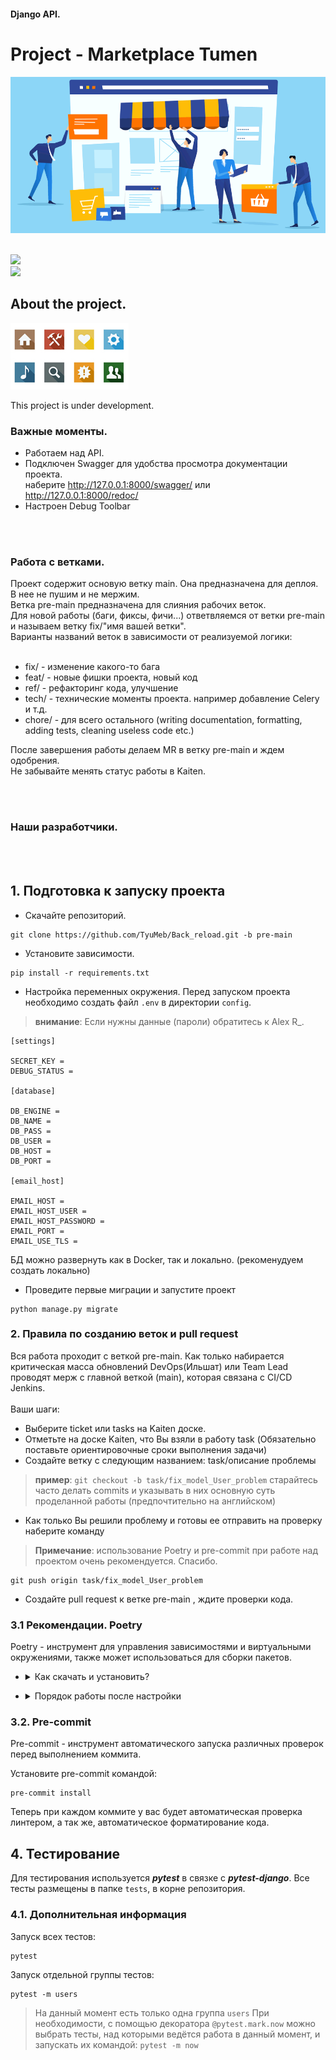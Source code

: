 
#### Django API.
# Project - Marketplace Tumen

<img src="https://github.com/ERAalex/new_test/blob/main/marketplace.png">

<br><a href="mailto:service000market@gmail.com"><img src="https://img.shields.io/badge/-Gmail%20contact%20us-red"></a>
<br><a href="#"><img src="https://img.shields.io/badge/-Telegram-blue"></a>

## About the project.

  <a href="#" target="_blank" rel="noreferrer nofollow">
    <img src="https://github.com/ERAalex/new_test/blob/main/website_icons.jpg" >
  </a>

This project is under development.<br>

### Важные моменты.

- Работаем над API.
- Подключен Swagger для удобства просмотра документации проекта.<br>
наберите http://127.0.0.1:8000/swagger/  или http://127.0.0.1:8000/redoc/ <br>
- Настроен Debug Toolbar

<br>
<br>

### Работа с ветками.

Проект содержит основую ветку main. Она предназначена для деплоя. В нее не пушим и не мержим. <br>
Ветка pre-main предназначена для слияния рабочих веток.<br>
Для новой работы (баги, фиксы, фичи...) ответвляемся от ветки pre-main и называем ветку fix/"имя вашей ветки".<br>
Варианты названий веток в зависимости от реализуемой логики:<br><br>

- fix/      - изменение какого-то бага<br>
- feat/   - новые фишки проекта, новый код<br>
- ref/     - рефакторинг кода, улучшение<br>
- tech/ - технические моменты проекта. например добавление Celery и т.д.<br>
- chore/  - для всего остального (writing documentation, formatting, adding tests, cleaning useless code etc.)<br>

После завершения работы делаем MR в ветку pre-main и ждем одобрения.<br>
Не забывайте менять статус работы в Kaiten.

<br>
<br>

### Наши разработчики.


<br><br>



## 1. Подготовка к запуску проекта <a id="preparation"></a>

- Скачайте репозиторий.
```shell
git clone https://github.com/TyuMeb/Back_reload.git -b pre-main
```

- Установите зависимости.
```shell
pip install -r requirements.txt
```


- Настройка переменных окружения. Перед запуском проекта необходимо создать файл
```.env``` в директории `config`.
> **внимание**: Если нужны данные (пароли) обратитесь к Alex R_.

```shell
[settings]

SECRET_KEY =
DEBUG_STATUS =

[database]

DB_ENGINE =
DB_NAME =
DB_PASS =
DB_USER =
DB_HOST =
DB_PORT =

[email_host]

EMAIL_HOST =
EMAIL_HOST_USER =
EMAIL_HOST_PASSWORD =
EMAIL_PORT =
EMAIL_USE_TLS =
```
БД можно развернуть как в Docker, так и локально. (рекоменудуем создать локально)

- Проведите первые миграции и запустите проект

```shell
python manage.py migrate
```


### 2. Правила по созданию веток и pull request
Вся работа проходит с веткой pre-main. Как только набирается критическая масса обновлений DevOps(Ильшат) или Team Lead
проводят мерж с главной веткой (main), которая связана с CI/CD Jenkins. <br> <br>
Ваши шаги:
- Выберите ticket или tasks на Kaiten доске.
- Отметьте на доске Kaiten, что Вы взяли в работу task (Обязательно поставьте
ориентировочные сроки выполнения задачи)
- Создайте ветку с следующим названием: task/описание проблемы
> **пример**: ```git checkout -b task/fix_model_User_problem```
старайтесь часто делать commits и указывать в них основную суть проделанной работы (предпочтительно на
> английском)
- Как только Вы решили проблему и готовы ее отправить на проверку наберите команду
> **Примечание**: использование Poetry и pre-commit при работе над проектом очень рекомендуется. Спасибо.

```shell
git push origin task/fix_model_User_problem
```
- Создайте pull request к ветке pre-main , ждите проверки кода.

### 3.1 Рекомендации. Poetry<a id="poetry"></a>
Poetry - инструмент для управления зависимостями и виртуальными окружениями, также может использоваться для сборки
пакетов.

- <details>
    <summary>
      Как скачать и установить?
    </summary>

  - Установите poetry следуя [инструкции с официального сайта](https://python-poetry.org/docs/#installation).
  - <details>
      <summary>
      Команды для установки
      </summary>

      > Для UNIX-систем и Bash on Windows вводим в консоль следующую команду:
      > ```shell
      > curl -sSL https://install.python-poetry.org | python -
      > ```
      >
      > Для WINDOWS PowerShell:
      > ```shell
      > (Invoke-WebRequest -Uri https://install.python-poetry.org -UseBasicParsing).Content | python -
      > ```
    </details>
    <br>

  - После установки - перезапустите оболочку и введите команду:
    ```shell
    poetry --version
    ```

    Если установка прошла успешно, вы получите ответ в формате `Poetry (version 1.3.2)`

  - Для дальнейшей работы создайте виртуальное окружение:
    ```shell
    poetry config virtualenvs.in-project true
    poetry install
    ```
    Результатом выполнения команды станет создание в корне проекта папки .venv.
    Зависимости для создания окружения берутся из файлов poetry.lock (приоритетнее) и pyproject.toml

  - Для добавления новой зависимости в окружение необходимо выполнить команду
    ```shell
    poetry add <package_name>
    ```

  - Также poetry позволяет разделять зависимости необходимые для разработки, от основных.
    Для добавления зависимости необходимой для разработки и тестирования необходимо добавить флаг `--group dev`
    ```shell
    poetry add <package_name> --group dev
    ```
</details>

- <details>
    <summary>
      Порядок работы после настройки
    </summary>

    <br>

  - Чтобы активировать виртуальное окружение, введите команду:
    ```shell
    poetry shell
    ```

  - Доступен стандартный метод работы с активацией окружения в терминале.

</details>

### 3.2. Pre-commit <a id="pre-commit"></a>
Pre-commit - инструмент автоматического запуска различных проверок перед выполнением коммита.

Установите pre-commit командой:
```shell
pre-commit install
```
Теперь при каждом коммите у вас будет автоматическая проверка линтером,
а так же, автоматическое форматирование кода.


## 4. Тестирование
Для тестирования используется **_pytest_** в связке с **_pytest-django_**. Все тесты размещены в папке `tests`,
в корне репозитория.

### 4.1. Дополнительная информация

Запуск всех тестов:
```shell
pytest
```

Запуск отдельной группы тестов:
```shell
pytest -m users
```
> На данный момент есть только одна группа `users`
> При необходимости, с помощью декоратора `@pytest.mark.now` можно выбрать тесты, над которыми ведётся работа в
> данный момент, и запускать их командой: `pytest -m now`

<br>
<br>
<br>
